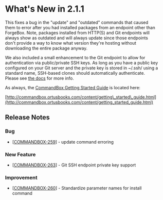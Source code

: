 # What's New in 2.1.1

This fixes a bug in the "update" and "outdated" commands that caused them to error after you had installed packages from an endpoint other than ForgeBox.  Note, packages installed from HTTP\(S\) and Git endpoints will always show as outdated and will always update since those endpoints don't provide a way to know what version they're hosting without downloading the entire package anyway.

We also included a small enhancement to the Git endpoint to allow for authentication via public/private SSH keys.  As long as you have a public key configured on your Git server and the private key is stored in ~/.ssh/ using a standard name, SSH-based clones should automatically authenticate.  Please see [the docs](http://commandbox.ortusbooks.com/content/packages/endpoints/git.html) for more info.

As always, the [CommandBox Getting Started Guide](http://commandbox.ortusbooks.com/content/getting_started_guide.html) is located here:

[http://commandbox.ortusbooks.com/content/getting\_started\_guide.html](http://commandbox.ortusbooks.com/content/getting_started_guide.html)

## Release Notes

### Bug

* \[[COMMANDBOX-259](https://ortussolutions.atlassian.net/browse/COMMANDBOX-259)\] - update command erroring

### New Feature

* \[[COMMANDBOX-263](https://ortussolutions.atlassian.net/browse/COMMANDBOX-263)\] - Git SSH endpoint private key support

### Improvement

* \[[COMMANDBOX-260](https://ortussolutions.atlassian.net/browse/COMMANDBOX-260)\] - Standardize parameter names for install command

